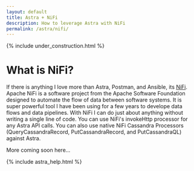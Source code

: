 ```yaml
---
layout: default
title: Astra + NiFi
description: How to leverage Astra with NiFi
permalink: /astra/nifi/
---
```


{% include under_construction.html %}

# What is NiFi?

If there is anything I love more than Astra, Postman, and Ansible, its [NiFi](http://nifi.apache.org/).  Apache NiFi is a software project from the Apache Software Foundation designed to automate the flow of data between software systems.  It is super powerful tool I have been using for a few years to develope data flows and data pipelines.  With NiFi I can do just about anything without writing a single line of code.   You can use NiFi's invokeHttp processor for any Astra API calls.  You can also use native NiFi Cassandra Processors (QueryCassandraRecord, PutCassandraRecord, and PutCassandraQL) against Astra.

More coming soon here...

{% include astra_help.html %}